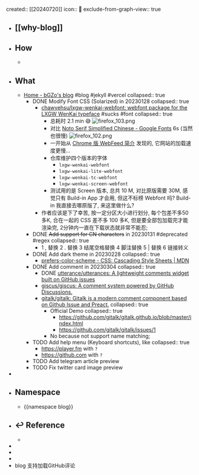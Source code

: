created:: [[20240720]]
icon:: 📄
exclude-from-graph-view:: true

- ## [[why-blog]]
- ## How
  -
- ## What
  - [Home - bGZo's blog](http://blog.bgzo.cc) #blog #jekyll #vercel
    collapsed:: true
    - DONE Modify Font CSS (Solarized) in 20230128
      collapsed:: true
      - [chawyehsu/lxgw-wenkai-webfont: webfont package for the LXGW WenKai typeface](https://github.com/chawyehsu/lxgw-wenkai-webfont) #sucks #font
        collapsed:: true
        - 总耗时 2.1 min 😅
          ![firefox_103.png](../assets/firefox_103_1674914188465_0.png)
        - 对比 [Noto Serif Simplified Chinese - Google Fonts](https://fonts.google.com/noto/specimen/Noto+Serif+SC/about) 6s (当然也很慢)
          ![firefox_102.png](../assets/firefox_102_1674914603295_0.png)
        - 一开始从 [Chrome 版 WebFeed 简介](https://taoshu.in/webfeed/webfeed-for-chrome.html) 发现的, 它网站的加载速度更慢...
        - 仓库维护四个版本的字体
          - `lxgw-wenkai-webfont`
          - `lxgw-wenkai-lite-webfont`
          - `lxgw-wenkai-tc-webfont`
          - `lxgw-wenkai-screen-webfont`
        - 测试用的是 Screen 版本, 总共 10 M, 对比原版需要 30M, 感觉只有 Build-in App 才会用, 但这不标榜 Webfont 吗? Build-in 我直接去哪原版了, 来这里做什么?
      - 作者应该是下了幸苦, 按一定分区大小进行划分, 每个包差不多50多K, 合在一起的 CSS 差不多 100 多K, 但是要全部包加载完才能渲染完, 2分钟内一直在下载状态就非常不能忍;
    - DONE ~~Add support for CN characters~~ in 20230131 #deprecated #regex
      collapsed:: true
      - 1 , 替换
        2 . 替换
        3 结尾空格替换
        4 脚注替换
        5 | 替换
        6 链接转义
    - DONE Add dark theme in 20230228
      collapsed:: true
      - [prefers-color-scheme - CSS: Cascading Style Sheets | MDN](https://developer.mozilla.org/en-US/docs/Web/CSS/@media/prefers-color-scheme)
    - DONE Add comment in 20230304
      collapsed:: true
      - DONE [utterance/utterances: A lightweight comments widget built on GitHub issues](https://github.com/utterance/utterances)
      - [giscus/giscus: A comment system powered by GitHub Discussions.](https://github.com/giscus/giscus)
      - [gitalk/gitalk: Gitalk is a modern comment component based on Github Issue and Preact.](https://github.com/gitalk/gitalk/)
        collapsed:: true
        - Official Demo
          collapsed:: true
          - https://github.com/gitalk/gitalk.github.io/blob/master/index.html
          - https://github.com/gitalk/gitalk/issues/1
        - No because not support name matching;
    - TODO Add help menu (Keyboard shortcuts), like
      collapsed:: true
      - https://player.fm with `?`
      - https://github.com with `?`
    - TODO Add telegram article preview
    - TODO Fix twitter card image preview
-
- ## Namespace
  - {{namespace blog}}
- ## ↩ Reference
  -
-
-
-
- blog 支持加载GitHub评论